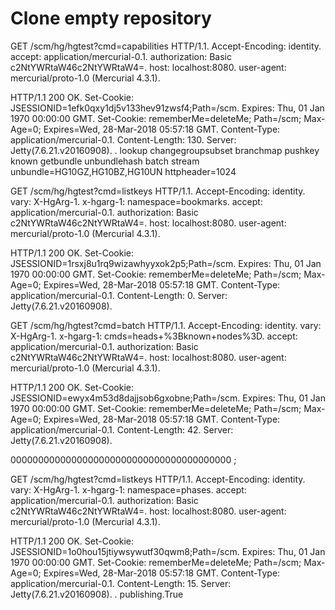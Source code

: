 # Clone empty repository

GET /scm/hg/hgtest?cmd=capabilities HTTP/1.1.
Accept-Encoding: identity.
accept: application/mercurial-0.1.
authorization: Basic c2NtYWRtaW46c2NtYWRtaW4=.
host: localhost:8080.
user-agent: mercurial/proto-1.0 (Mercurial 4.3.1).

HTTP/1.1 200 OK.
Set-Cookie: JSESSIONID=1efk0qxy1dj5v133hev91zwsf4;Path=/scm.
Expires: Thu, 01 Jan 1970 00:00:00 GMT.
Set-Cookie: rememberMe=deleteMe; Path=/scm; Max-Age=0; Expires=Wed, 28-Mar-2018 05:57:18 GMT.
Content-Type: application/mercurial-0.1.
Content-Length: 130.
Server: Jetty(7.6.21.v20160908).
.
lookup changegroupsubset branchmap pushkey known getbundle unbundlehash batch stream unbundle=HG10GZ,HG10BZ,HG10UN httpheader=1024

GET /scm/hg/hgtest?cmd=listkeys HTTP/1.1.
Accept-Encoding: identity.
vary: X-HgArg-1.
x-hgarg-1: namespace=bookmarks.
accept: application/mercurial-0.1.
authorization: Basic c2NtYWRtaW46c2NtYWRtaW4=.
host: localhost:8080.
user-agent: mercurial/proto-1.0 (Mercurial 4.3.1).

HTTP/1.1 200 OK.
Set-Cookie: JSESSIONID=1rsxj8u1rq9wizawhyyxok2p5;Path=/scm.
Expires: Thu, 01 Jan 1970 00:00:00 GMT.
Set-Cookie: rememberMe=deleteMe; Path=/scm; Max-Age=0; Expires=Wed, 28-Mar-2018 05:57:18 GMT.
Content-Type: application/mercurial-0.1.
Content-Length: 0.
Server: Jetty(7.6.21.v20160908).

GET /scm/hg/hgtest?cmd=batch HTTP/1.1.
Accept-Encoding: identity.
vary: X-HgArg-1.
x-hgarg-1: cmds=heads+%3Bknown+nodes%3D.
accept: application/mercurial-0.1.
authorization: Basic c2NtYWRtaW46c2NtYWRtaW4=.
host: localhost:8080.
user-agent: mercurial/proto-1.0 (Mercurial 4.3.1).

HTTP/1.1 200 OK.
Set-Cookie: JSESSIONID=ewyx4m53d8dajjsob6gxobne;Path=/scm.
Expires: Thu, 01 Jan 1970 00:00:00 GMT.
Set-Cookie: rememberMe=deleteMe; Path=/scm; Max-Age=0; Expires=Wed, 28-Mar-2018 05:57:18 GMT.
Content-Type: application/mercurial-0.1.
Content-Length: 42.
Server: Jetty(7.6.21.v20160908).

0000000000000000000000000000000000000000
;

GET /scm/hg/hgtest?cmd=listkeys HTTP/1.1.
Accept-Encoding: identity.
vary: X-HgArg-1.
x-hgarg-1: namespace=phases.
accept: application/mercurial-0.1.
authorization: Basic c2NtYWRtaW46c2NtYWRtaW4=.
host: localhost:8080.
user-agent: mercurial/proto-1.0 (Mercurial 4.3.1).

HTTP/1.1 200 OK.
Set-Cookie: JSESSIONID=1o0hou15jtiywsywutf30qwm8;Path=/scm.
Expires: Thu, 01 Jan 1970 00:00:00 GMT.
Set-Cookie: rememberMe=deleteMe; Path=/scm; Max-Age=0; Expires=Wed, 28-Mar-2018 05:57:18 GMT.
Content-Type: application/mercurial-0.1.
Content-Length: 15.
Server: Jetty(7.6.21.v20160908).
.
publishing.True
